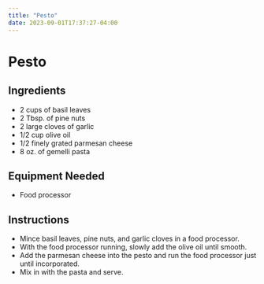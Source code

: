 ```yaml
---
title: "Pesto"
date: 2023-09-01T17:37:27-04:00
---
```


# Pesto

## Ingredients

- 2 cups of basil leaves
- 2 Tbsp. of pine nuts
- 2 large cloves of garlic
- 1/2 cup olive oil
- 1/2 finely grated parmesan cheese
- 8 oz. of gemelli pasta

## Equipment Needed

- Food processor

## Instructions

- Mince basil leaves, pine nuts, and garlic cloves in a food processor.
- With the food processor running, slowly add the olive oil until smooth.
- Add the parmesan cheese into the pesto and run the food processor just until incorporated.
- Mix in with the pasta and serve. 
